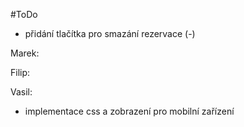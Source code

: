 #ToDo

 - přidání tlačítka pro smazání rezervace (-)

Marek:


Filip:
	

Vasil:
 - implementace css a zobrazení pro mobilní zařízení 